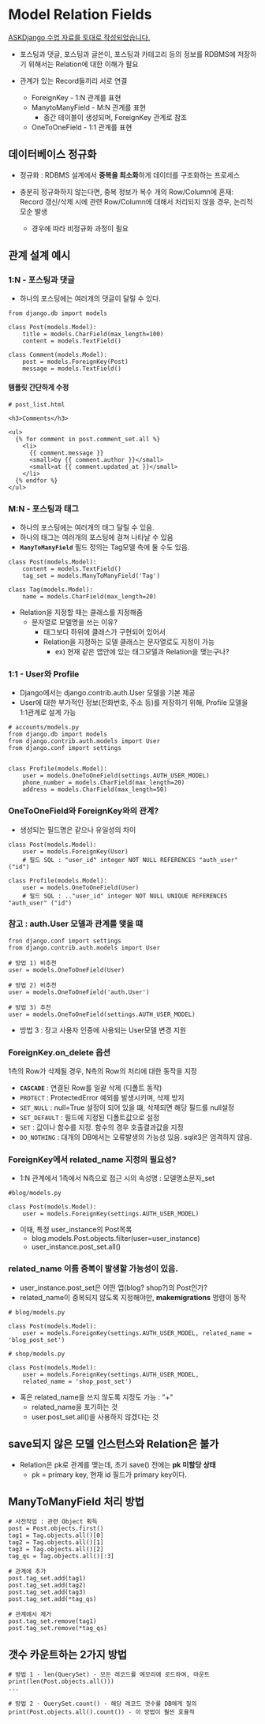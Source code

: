 # Model Relation Fields

[ASKDjango 수업 자료를 토대로 작성되었습니다.](https://nomade.kr/vod/django/14/)

- 포스팅과 댓글, 포스팅과 글쓴이, 포스팅과 카테고리 등의 정보를 RDBMS에 저장하기 위해서는 Relation에 대한 이해가 필요

- 관계가 있는 Record들끼리 서로 연결

  - ForeignKey - 1:N 관계를 표현
  - ManytoManyField - M:N 관계를 표현
    - 중간 테이블이 생성되며, ForeignKey 관계로 참조
  - OneToOneField - 1:1 관계를 표현


## 데이터베이스 정규화

- 정규화 : RDBMS 설계에서 <strong>중복을 최소화</strong>하게 데이터를 구조화하는 프로세스

- 충분히 정규화하지 않는다면, 중복 정보가 복수 개의 Row/Column에 혼재: Record 갱신/삭제 시에 관련 Row/Column에 대해서 처리되지 않을 경우, 논리적 모순 발생
  - 경우에 따라 비정규화 과정이 필요

## 관계 설계 예시

### <b>1:N</b> - 포스팅과 댓글
  - 하나의 포스팅에는 여러개의 댓글이 달릴 수 있다.
```
from django.db import models

class Post(models.Model):
    title = models.CharField(max_length=100)
    content = models.TextField()

class Comment(models.Model):
    post = models.ForeignKey(Post)
    message = models.TextField()
```

#### 템플릿 간단하게 수정
```
# post_list.html

<h3>Comments</h3>

<ul>
  {% for comment in post.comment_set.all %}
    <li>
      {{ comment.message }}
      <small>by {{ comment.author }}</small>
      <small>at {{ comment.updated_at }}</small>
    </li>
  {% endfor %}
</ul>
```
### <b>M:N</b> - 포스팅과 태그
  - 하나의 포스팅에는 여러개의 태그 달릴 수 있음.
  - 하나의 태그는 여러개의 포스팅에 걸쳐 나타날 수 있음
  - <b>`ManyToManyField`</b> 필드 정의는 Tag모델 측에 둘 수도 있음.

```
class Post(models.Model):
    content = models.TextField()
    tag_set = models.ManyToManyField('Tag')

class Tag(models.Model):
    name = models.CharField(max_length=20)
```

- Relation을 지정할 때는 클래스를 지정해줌
  - 문자열로 모델명을 쓰는 이유?
    - 태그보다 하위에 클래스가 구현되어 있어서
    - Relation을 지정하는 모델 클래스는 문자열로도 지정이 가능
      - ex) 현재 같은 앱안에 있는 태그모델과 Relation을 맺는구나?

### <b>1:1</b> - User와 Profile

- Django에서는 django.contrib.auth.User 모델을 기본 제공
- User에 대한 부가적인 정보(전화번호, 주소 등)를 저장하기 위해, Profile 모델을 1:1관계로 설계 가능
```
# accounts/models.py
from django.db import models
from django.contrib.auth.models import User
from django.conf import settings


class Profile(models.Model):
    user = models.OneToOneField(settings.AUTH_USER_MODEL)
    phone_number = models.CharField(max_length=20)
    address = models.CharField(max_length=50)
```

### OneToOneField와 ForeignKey와의 관계?

- 생성되는 필드명은 같으나 유일성의 차이

```
class Post(models.Model):
    user = models.ForeignKey(User)
    # 필드 SQL : "user_id" integer NOT NULL REFERENCES "auth_user" ("id")

class Profile(models.Model):
    user = models.OneToOneField(User)
    # 필드 SQL : .."user_id" integer NOT NULL UNIQUE REFERENCES "auth_user" ("id")
```
### 참고 : auth.User 모델과 관계를 맺을 떄

```
fron django.conf import settings
from django.contrib.auth.models import User

# 방법 1) 비추천
user = models.OneToOneField(User)

# 방법 2) 비추천
user = models.OneToOneField('auth.User')

# 방법 3) 추천
user = models.OneToOneField(settings.AUTH_USER_MODEL)
```
- 방법 3 : 장고 사용자 인증에 사용되는 User모델 변경 지원


### ForeignKey.on_delete 옵션

1측의 Row가 삭제될 경우, N측의 Row의 처리에 대한 동작을 지정
- <b>`CASCADE`</b> : 연결된 Row를 일괄 삭제 (디폴트 동작)
- `PROTECT` : ProtectedError 예외를 발생시키며, 삭제 방지
- `SET_NULL` : null=True 설정이 되어 있을 떄, 삭제되면 해당 필드를 null설정
- `SET_DEFAULT` : 필드에 지정된 디폴트값으로 설정
- `SET` : 값이나 함수를 지정. 함수의 경우 호출결과값을 지정
- `DO_NOTHING` : 대개의 DB에서는 오류발생의 가능성 있음. sqlit3은 엄격하지 않음.


### ForeignKey에서 related_name 지정의 필요성?

- 1:N 관계에서 1측에서 N측으로 접근 시의 속성명 : 모델명소문자_set

```
#blog/models.py

class Post(models.Model):
    user = models.ForeignKey(settings.AUTH_USER_MODEL)
```

- 이때, 특정 user_instance의 Post목록
  - blog.models.Post.objects.filter(user=user_instance)
  - user_instance.post_set.all()


### related_name 이름 중복이 발생할 가능성이 있음.

- user_instance.post_set은 어떤 앱(blog? shop?)의 Post인가?
- related_name이 중복되지 않도록 지정해야만, <b>makemigrations</b> 명령이 동작
```
# blog/models.py

class Post(models.Model):
    user = models.ForeignKey(settings.AUTH_USER_MODEL, related_name = 'blog_post_set')

# shop/models.py

class Post(models.Model):
    user = models.ForeignKey(settings.AUTH_USER_MODEL,
    related_name = 'shop_post_set')
```

- 혹은 related_name을 쓰지 않도록 지정도 가능 : "+"
  - related_name을 포기하는 것
  - user.post_set.all()을 사용하지 않겠다는 것

## save되지 않은 모델 인스턴스와 Relation은 불가

- Relation은 pk로 관계를 맺는데, 초기 save() 전에는 <b>pk 미할당 상태</b>
  - pk = primary key, 현재 id 필드가 primary key이다.


## ManyToManyField 처리 방법

```
# 사전작업 : 관련 Object 획득
post = Post.objects.first()
tag1 = Tag.objects.all()[0]
tag2 = Tag.objects.all()[1]
tag3 = Tag.objects.all()[2]
tag_qs = Tag.objects.all()[:3]

# 관계에 추가
post.tag_set.add(tag1)
post.tag_set.add(tag2)
post.tag_set.add(tag3)
post.tag_set.add(*tag_qs)

# 관계에서 제거
post.tag_set.remove(tag1)
post.tag_set.remove(*tag_qs)
```

## 갯수 카운트하는 2가지 방법
```
# 방법 1 - len(QuerySet) - 모든 레코드를 메모리에 로드하여, 마운트
print(len(Post.objects.all()))
...

# 방법 2 - QuerySet.count() - 해당 레코드 갯수를 DB에게 질의
print(Post.objects.all().count()) - 이 방법이 훨씬 효율적
```
